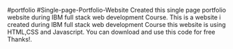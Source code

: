  #portfolio
 #Single-page-Portfolio-Website
Created this single page portfolio website during IBM full stack web development Course. This is a website i created during IBM full stack web development Course this website is using HTML,CSS and Javascript. You can download and use this code for free Thanks!.
